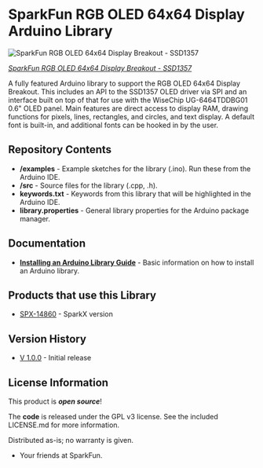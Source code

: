 SparkFun RGB OLED 64x64 Display Arduino Library
========================================

![SparkFun RGB OLED 64x64 Display Breakout - SSD1357](https://cdn.sparkfun.com/assets/parts/1/3/1/3/5/14860-RGB_OLED_64x64_Breakout-05a.jpg)

[*SparkFun RGB OLED 64x64 Display Breakout - SSD1357*](https://www.sparkfun.com/products/14860)

A fully featured Arduino library to support the RGB OLED 64x64 Display Breakout. This includes an API to the SSD1357 OLED driver via SPI and an interface built on top of that for use with the WiseChip UG-6464TDDBG01 0.6" OLED panel. Main features are direct access to display RAM, drawing functions for pixels, lines, rectangles, and circles, and text display. A default font is built-in, and additional fonts can be hooked in by the user. 

Repository Contents
-------------------

* **/examples** - Example sketches for the library (.ino). Run these from the Arduino IDE.
* **/src** - Source files for the library (.cpp, .h).
* **keywords.txt** - Keywords from this library that will be highlighted in the Arduino IDE.
* **library.properties** - General library properties for the Arduino package manager.

Documentation
--------------

* **[Installing an Arduino Library Guide](https://learn.sparkfun.com/tutorials/installing-an-arduino-library)** - Basic information on how to install an Arduino library.

Products that use this Library 
---------------------------------

* [SPX-14860](https://www.sparkfun.com/products/14860) - SparkX version

Version History
---------------
* [V 1.0.0](https://github.com/sparkfun/SparkFun_LPS25HB_Arduino_Library/tree/V_1.0.1) - Initial release


License Information
-------------------

This product is _**open source**_!

The **code** is released under the GPL v3 license. See the included LICENSE.md for more information.

Distributed as-is; no warranty is given.

- Your friends at SparkFun.
